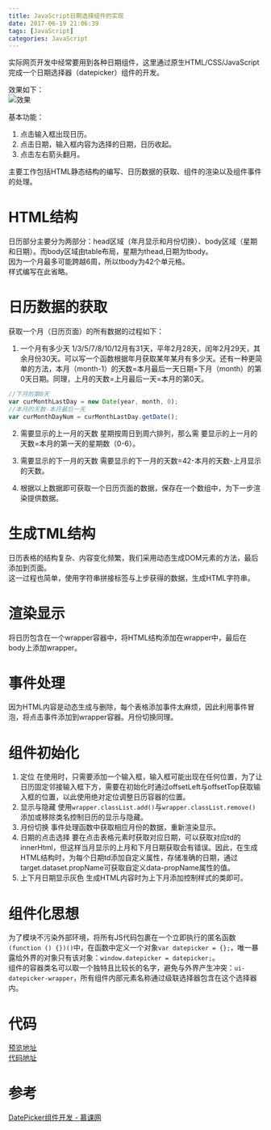 ```yaml
---
title: JavaScript日期选择组件的实现
date: 2017-06-19 21:06:39
tags: [JavaScript]
categories: JavaScript
---
```

实际网页开发中经常要用到各种日期组件，这里通过原生HTML/CSS/JavaScript完成一个日期选择器（datepicker）组件的开发。
<!-- more -->
效果如下：  
![效果](http://omcbb8o2a.bkt.clouddn.com/image/github-pages/datepicker/style.jpg)

基本功能：
1. 点击输入框出现日历。
2. 点击日期，输入框内容为选择的日期，日历收起。
3. 点击左右箭头翻月。

主要工作包括HTML静态结构的编写、日历数据的获取、组件的渲染以及组件事件的处理。 
# HTML结构
日历部分主要分为两部分：head区域（年月显示和月份切换）、body区域（星期和日期）。而body区域由table布局，星期为thead,日期为tbody。  
因为一个月最多可能跨越6周，所以tbody为42个单元格。  
样式编写在此省略。
# 日历数据的获取
获取一个月（日历页面）的所有数据的过程如下：
1. 一个月有多少天
1/3/5/7/8/10/12月有31天，平年2月28天，闰年2月29天，其余月份30天。可以写一个函数根据年月获取某年某月有多少天。还有一种更简单的方法，本月（month-1）的天数=本月最后一天日期=下月（month）的第0天日期。同理，上月的天数=上月最后一天=本月的第0天。
```JavaScript
//下月的第0天
var curMonthLastDay = new Date(year, month, 0);
//本月的天数-本月最后一天
var curMonthDayNum = curMonthLastDay.getDate();
```

2. 需要显示的上一月的天数
星期按周日到周六排列，那么需 要显示的上一月的天数=本月的第一天的星期数（0-6）。

3. 需要显示的下一月的天数
需要显示的下一月的天数=42-本月的天数-上月显示的天数。

4. 根据以上数据即可获取一个日历页面的数据，保存在一个数组中，为下一步渲染提供数据。

# 生成TML结构
日历表格的结构复杂、内容变化频繁，我们采用动态生成DOM元素的方法，最后添加到页面。  
这一过程也简单，使用字符串拼接标签与上步获得的数据，生成HTML字符串。

# 渲染显示
将日历包含在一个wrapper容器中，将HTML结构添加在wrapper中，最后在body上添加wrapper。

# 事件处理
因为HTML内容是动态生成与删除，每个表格添加事件太麻烦，因此利用事件冒泡，将点击事件添加到wrapper容器。月份切换同理。

# 组件初始化
1. 定位
在使用时，只需要添加一个输入框，输入框可能出现在任何位置，为了让日历固定邻接输入框下方，需要在初始化时通过offsetLeft与offsetTop获取输入框的位置，以此使用绝对定位调整日历容器的位置。
2. 显示与隐藏
使用`wrapper.classList.add()`与`wrapper.classList.remove()`添加或移除类名控制日历的显示与隐藏。
3. 月份切换
事件处理函数中获取相应月份的数据，重新渲染显示。
4. 日期的点击选择
要在点击表格元素时获取对应日期，可以获取对应td的innerHtml，但这样当月显示的上月和下月日期获取会有错误。因此，在生成HTML结构时，为每个日期td添加自定义属性，存储准确的日期，通过target.dataset.propName可获取自定义data-propName属性的值。
5. 上下月日期显示灰色
生成HTML内容时为上下月添加控制样式的类即可。

# 组件化思想
为了模块不污染外部环境，将所有JS代码包裹在一个立即执行的匿名函数`(function () {})()`中，在函数中定义一个对象`var datepicker = {};`，唯一暴露给外界的对象只有该对象：`window.datepicker = datepicker;`。  
组件的容器类名可以取一个独特且比较长的名字，避免与外界产生冲突：`ui-datepicker-wrapper`，所有组件内部元素名称通过级联选择器包含在这个选择器内。

# 代码
[预览地址](https://jimhoo.github.io/components/DatePicker/index.html)  
[代码地址](https://github.com/JimHoo/components/tree/master/DatePicker)  

# 参考
[DatePicker组件开发 - 慕课网](http://www.imooc.com/learn/820)

